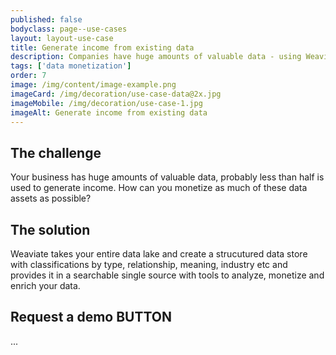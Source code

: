 ```yaml
---
published: false
bodyclass: page--use-cases
layout: layout-use-case
title: Generate income from existing data
description: Companies have huge amounts of valuable data - using Weaviate to monetize the data as supplementary income stream alongside core business.
tags: ['data monetization']
order: 7
image: /img/content/image-example.png
imageCard: /img/decoration/use-case-data@2x.jpg
imageMobile: /img/decoration/use-case-1.jpg
imageAlt: Generate income from existing data
---
```


## The challenge

Your business has huge amounts of valuable data, probably less than half is used to generate income. How can you monetize as much of these data assets as possible? 

## The solution

Weaviate takes your entire data lake and create a strucutured data store with classifications by type, relationship, meaning, industry etc and provides it in a searchable single source with tools to analyze, monetize and enrich your data.


## Request a demo BUTTON

...
